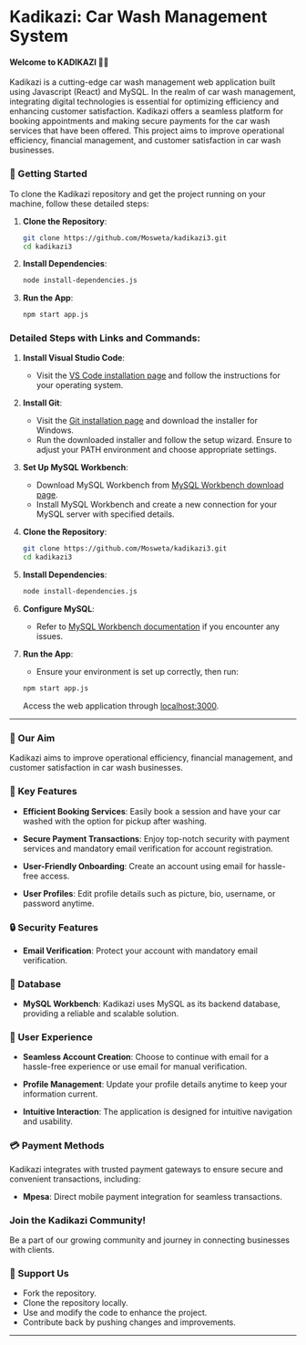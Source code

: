# Kadikazi: Car Wash Management System

#### Welcome to KADIKAZI 🚗🚿
Kadikazi is a cutting-edge car wash management web application built using Javascript (React) and MySQL. In the realm of car wash management, integrating digital technologies is essential for optimizing efficiency and enhancing customer satisfaction. Kadikazi offers a seamless platform for booking appointments and making secure payments for the car wash services that have been offered. This project aims to improve operational efficiency, financial management, and customer satisfaction in car wash businesses.

### 🚀 Getting Started

To clone the Kadikazi repository and get the project running on your machine, follow these detailed steps:

1. **Clone the Repository**:
   ```bash
   git clone https://github.com/Mosweta/kadikazi3.git
   cd kadikazi3
   ```
   
2. **Install Dependencies**:
   ```bash
   node install-dependencies.js
   ```
   
3. **Run the App**:
   ```bash
   npm start app.js
   ```

### Detailed Steps with Links and Commands:

1. **Install Visual Studio Code**:
   - Visit the [VS Code installation page](https://code.visualstudio.com/download) and follow the instructions for your operating system.

2. **Install Git**:
   - Visit the [Git installation page](https://git-scm.com/book/en/v2/Getting-Started-Installing-Git) and download the installer for Windows.
   - Run the downloaded installer and follow the setup wizard. Ensure to adjust your PATH environment and choose appropriate settings.

3. **Set Up MySQL Workbench**:
   - Download MySQL Workbench from [MySQL Workbench download page](https://dev.mysql.com/downloads/workbench/).
   - Install MySQL Workbench and create a new connection for your MySQL server with specified details.

4. **Clone the Repository**:
   ```bash
   git clone https://github.com/Mosweta/kadikazi3.git
   cd kadikazi3
   ```

5. **Install Dependencies**:
   ```bash
   node install-dependencies.js
   ```

6. **Configure MySQL**:
   - Refer to [MySQL Workbench documentation](https://dev.mysql.com/doc/workbench/en/) if you encounter any issues.

7. **Run the App**:
   - Ensure your environment is set up correctly, then run:
   ```bash
   npm start app.js
   ```
   Access the web application through [localhost:3000](http://localhost:3000).

---
### 🚀 Our Aim

Kadikazi aims to improve operational efficiency, financial management, and customer satisfaction in car wash businesses.

### 🌟 Key Features

- **Efficient Booking Services**: Easily book a session and have your car washed with the option for pickup after washing.
  
- **Secure Payment Transactions**: Enjoy top-notch security with payment services and mandatory email verification for account registration.
  
- **User-Friendly Onboarding**: Create an account using email for hassle-free access.
  
- **User Profiles**: Edit profile details such as picture, bio, username, or password anytime.

### 🔒 Security Features

- **Email Verification**: Protect your account with mandatory email verification.

### 🔄 Database

- **MySQL Workbench**: Kadikazi uses MySQL as its backend database, providing a reliable and scalable solution.

### 📱 User Experience

- **Seamless Account Creation**: Choose to continue with email for a hassle-free experience or use email for manual verification.
  
- **Profile Management**: Update your profile details anytime to keep your information current.
  
- **Intuitive Interaction**: The application is designed for intuitive navigation and usability.

### 💳 Payment Methods

Kadikazi integrates with trusted payment gateways to ensure secure and convenient transactions, including:

- **Mpesa**: Direct mobile payment integration for seamless transactions.

### Join the Kadikazi Community!

Be a part of our growing community and journey in connecting businesses with clients.

### 📣 Support Us

- Fork the repository.
- Clone the repository locally.
- Use and modify the code to enhance the project.
- Contribute back by pushing changes and improvements.

---

